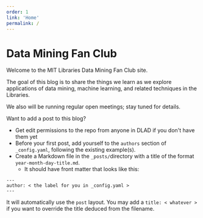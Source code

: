 ```yaml
---
order: 1
link: 'Home'
permalink: /
---
```


# Data Mining Fan Club

Welcome to the MIT Libraries Data Mining Fan Club site.

The goal of this blog is to share the things we learn as we explore
applications of data mining, machine learning, and related techniques in the
Libraries.

We also will be running regular open meetings; stay tuned for details.

Want to add a post to this blog?
* Get edit permissions to the repo from anyone in DLAD if you don't have them yet
* Before your first post, add yourself to the `authors` section of `_config.yaml`, following the existing example(s).
* Create a Markdown file in the `_posts/`directory with a title of the format `year-month-day-title.md`.
  * It should have front matter that looks like this:

```
---
author: < the label for you in _config.yaml >
---
```

It will automatically use the `post` layout. You may add a `title: < whatever >` if you want to override the title deduced from the filename.
